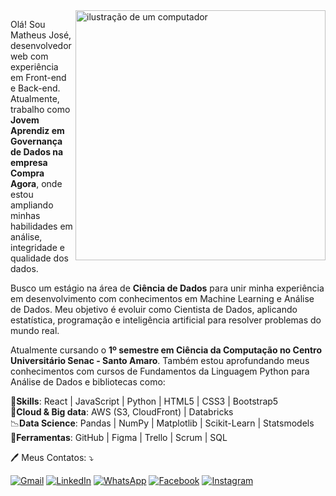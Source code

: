 <img src="https://raw.githubusercontent.com/MicaelliMedeiros/micaellimedeiros/master/image/computer-illustration.png" alt="ilustração de um computador" min-width="400px" max-width="400px" width="400px" align="right">

<p align="left"> 
Olá! Sou Matheus José, desenvolvedor web com experiência em Front-end e Back-end. Atualmente, trabalho como <strong>Jovem Aprendiz em Governança de Dados na empresa Compra Agora</strong>, onde estou ampliando minhas habilidades em análise, integridade e qualidade dos dados.

Busco um estágio na área de <strong>Ciência de Dados</strong> para unir minha experiência em desenvolvimento com conhecimentos em Machine Learning e Análise de Dados. Meu objetivo é evoluir como Cientista de Dados, aplicando estatística, programação e inteligência artificial para resolver problemas do mundo real.

Atualmente cursando o <strong>1º semestre em Ciência da Computação no Centro Universitário Senac - Santo Amaro</strong>. Também estou aprofundando meus conhecimentos com cursos de Fundamentos da Linguagem Python para Análise de Dados e bibliotecas como:
</p>

<p align="left">
</p>
<p align="left">
  <strong>🚀Skills</strong>: React | JavaScript | Python | HTML5 | CSS3 | Bootstrap5 <br>
  <strong>💾Cloud & Big data</strong>: AWS (S3, CloudFront) | Databricks  <br>
  📉<strong>Data Science</strong>: Pandas | NumPy | Matplotlib | Scikit-Learn | Statsmodels   <br>
  💼<strong>Ferramentas</strong>: GitHub |  Figma | Trello | Scrum | SQL  <br>
</p>

<p align="left">
  🖊️ Meus Contatos: ⤵️
</p>

<p align="left">
  <a href="#" title="Gmail">
  <img src="https://img.shields.io/badge/-Gmail-FF0000?style=flat-square&labelColor=FF0000&logo=gmail&logoColor=white&link=LINK-DO-SEU-GMAIL" alt="Gmail"/></a>

  <a href="#" title="LinkedIn">
  <img src="https://img.shields.io/badge/-Linkedin-0e76a8?style=flat-square&logo=Linkedin&logoColor=white&link=LINK-DO-SEU-LINKEDIN" alt="LinkedIn"/></a>

  <a href="#" title="WhatsApp">
  <img src="https://img.shields.io/badge/-WhatsApp-25d366?style=flat-square&labelColor=25d366&logo=whatsapp&logoColor=white&link=API-DO-SEU-WHATSAPP" alt="WhatsApp"/></a>

  <a href="#" title="Facebook">
  <img src="https://img.shields.io/badge/-Facebook-3b5998?style=flat-square&labelColor=3b5998&logo=facebook&logoColor=white&link=LINK-DO-SEU-FACEBOOK" alt="Facebook"/></a>

  <a href="#" title="Instagram">
  <img src="https://img.shields.io/badge/-Instagram-DF0174?style=flat-square&labelColor=DF0174&logo=instagram&logoColor=white&link=LINK-DO-SEU-INSTAGRAM" alt="Instagram"/></a>
</p>
